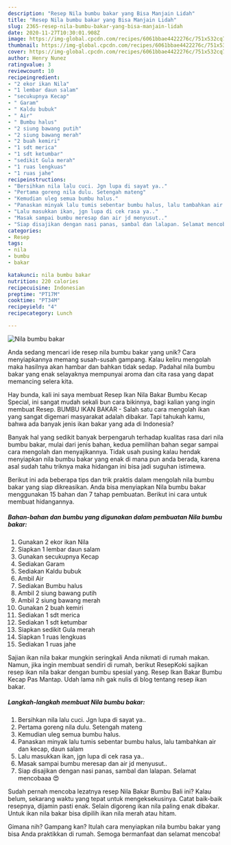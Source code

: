```yaml
---
description: "Resep Nila bumbu bakar yang Bisa Manjain Lidah"
title: "Resep Nila bumbu bakar yang Bisa Manjain Lidah"
slug: 2365-resep-nila-bumbu-bakar-yang-bisa-manjain-lidah
date: 2020-11-27T10:30:01.908Z
image: https://img-global.cpcdn.com/recipes/6061bbae4422276c/751x532cq70/nila-bumbu-bakar-foto-resep-utama.jpg
thumbnail: https://img-global.cpcdn.com/recipes/6061bbae4422276c/751x532cq70/nila-bumbu-bakar-foto-resep-utama.jpg
cover: https://img-global.cpcdn.com/recipes/6061bbae4422276c/751x532cq70/nila-bumbu-bakar-foto-resep-utama.jpg
author: Henry Nunez
ratingvalue: 3
reviewcount: 10
recipeingredient:
- "2 ekor ikan Nila"
- "1 lembar daun salam"
- "secukupnya Kecap"
- " Garam"
- " Kaldu bubuk"
- " Air"
- " Bumbu halus"
- "2 siung bawang putih"
- "2 siung bawang merah"
- "2 buah kemiri"
- "1 sdt merica"
- "1 sdt ketumbar"
- "sedikit Gula merah"
- "1 ruas lengkuas"
- "1 ruas jahe"
recipeinstructions:
- "Bersihkan nila lalu cuci. Jgn lupa di sayat ya.."
- "Pertama goreng nila dulu. Setengah mateng"
- "Kemudian uleg semua bumbu halus."
- "Panaskan minyak lalu tumis sebentar bumbu halus, lalu tambahkan air dan kecap, daun salam"
- "Lalu masukkan ikan, jgn lupa di cek rasa ya.."
- "Masak sampai bumbu meresap dan air jd menyusut.."
- "Siap disajikan dengan nasi panas, sambal dan lalapan. Selamat mencobaaa 😍"
categories:
- Resep
tags:
- nila
- bumbu
- bakar

katakunci: nila bumbu bakar 
nutrition: 220 calories
recipecuisine: Indonesian
preptime: "PT17M"
cooktime: "PT34M"
recipeyield: "4"
recipecategory: Lunch

---
```



![Nila bumbu bakar](https://img-global.cpcdn.com/recipes/6061bbae4422276c/751x532cq70/nila-bumbu-bakar-foto-resep-utama.jpg)

Anda sedang mencari ide resep nila bumbu bakar yang unik? Cara menyiapkannya memang susah-susah gampang. Kalau keliru mengolah maka hasilnya akan hambar dan bahkan tidak sedap. Padahal nila bumbu bakar yang enak selayaknya mempunyai aroma dan cita rasa yang dapat memancing selera kita.

Hay bunda, kali ini saya membuat Resep Ikan Nila Bakar Bumbu Kecap Special, ini sangat mudah sekali bun cara bikinnya, bagi kalian yang ingin membuat Resep. BUMBU IKAN BAKAR - Salah satu cara mengolah ikan yang sangat digemari masyarakat adalah dibakar. Tapi tahukah kamu, bahwa ada banyak jenis ikan bakar yang ada di Indonesia?

Banyak hal yang sedikit banyak berpengaruh terhadap kualitas rasa dari nila bumbu bakar, mulai dari jenis bahan, kedua pemilihan bahan segar sampai cara mengolah dan menyajikannya. Tidak usah pusing kalau hendak menyiapkan nila bumbu bakar yang enak di mana pun anda berada, karena asal sudah tahu triknya maka hidangan ini bisa jadi suguhan istimewa.


Berikut ini ada beberapa tips dan trik praktis dalam mengolah nila bumbu bakar yang siap dikreasikan. Anda bisa menyiapkan Nila bumbu bakar menggunakan 15 bahan dan 7 tahap pembuatan. Berikut ini cara untuk membuat hidangannya.

<!--inarticleads1-->

##### Bahan-bahan dan bumbu yang digunakan dalam pembuatan Nila bumbu bakar:

1. Gunakan 2 ekor ikan Nila
1. Siapkan 1 lembar daun salam
1. Gunakan secukupnya Kecap
1. Sediakan  Garam
1. Sediakan  Kaldu bubuk
1. Ambil  Air
1. Sediakan  Bumbu halus
1. Ambil 2 siung bawang putih
1. Ambil 2 siung bawang merah
1. Gunakan 2 buah kemiri
1. Sediakan 1 sdt merica
1. Sediakan 1 sdt ketumbar
1. Siapkan sedikit Gula merah
1. Siapkan 1 ruas lengkuas
1. Sediakan 1 ruas jahe


Sajian ikan nila bakar mungkin seringkali Anda nikmati di rumah makan. Namun, jika ingin membuat sendiri di rumah, berikut ResepKoki sajikan resep ikan nila bakar dengan bumbu spesial yang. Resep Ikan Bakar Bumbu Kecap Pas Mantap. Udah lama nih gak nulis di blog tentang resep ikan bakar. 

<!--inarticleads2-->

##### Langkah-langkah membuat Nila bumbu bakar:

1. Bersihkan nila lalu cuci. Jgn lupa di sayat ya..
1. Pertama goreng nila dulu. Setengah mateng
1. Kemudian uleg semua bumbu halus.
1. Panaskan minyak lalu tumis sebentar bumbu halus, lalu tambahkan air dan kecap, daun salam
1. Lalu masukkan ikan, jgn lupa di cek rasa ya..
1. Masak sampai bumbu meresap dan air jd menyusut..
1. Siap disajikan dengan nasi panas, sambal dan lalapan. Selamat mencobaaa 😍


Sudah pernah mencoba lezatnya resep Nila Bakar Bumbu Bali ini? Kalau belum, sekarang waktu yang tepat untuk mengeksekusinya. Catat baik-baik resepnya, dijamin pasti enak. Selain digoreng ikan nila paling enak dibakar. Untuk ikan nila bakar bisa dipilih ikan nila merah atau hitam. 

Gimana nih? Gampang kan? Itulah cara menyiapkan nila bumbu bakar yang bisa Anda praktikkan di rumah. Semoga bermanfaat dan selamat mencoba!
